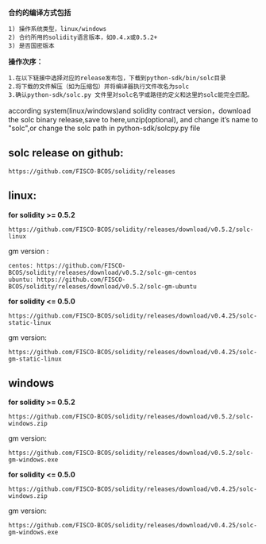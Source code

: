
**合约的编译方式包括**

    1) 操作系统类型，linux/windows 
    2) 合约所用的solidity语言版本，如0.4.x或0.5.2+
    3) 是否国密版本

**操作次序：**

    1.在以下链接中选择对应的release发布包，下载到python-sdk/bin/solc目录
    2.将下载的文件解压（如为压缩包）并将编译器执行文件改名为solc
    3.确认python-sdk/solc.py 文件里对solc名字或路径的定义和这里的solc能完全匹配。

according system(linux/windows)and solidity contract version，download the solc binary release,save to here,unzip(optional), and change it’s name to "solc",or change the solc path in python-sdk/solcpy.py file

## solc release on github:
    
    https://github.com/FISCO-BCOS/solidity/releases

## linux:
**for solidity >= 0.5.2**
    
    https://github.com/FISCO-BCOS/solidity/releases/download/v0.5.2/solc-linux

gm version :
    
    centos: https://github.com/FISCO-BCOS/solidity/releases/download/v0.5.2/solc-gm-centos
    ubuntu: https://github.com/FISCO-BCOS/solidity/releases/download/v0.5.2/solc-gm-ubuntu

**for solidity <= 0.5.0**
    
    https://github.com/FISCO-BCOS/solidity/releases/download/v0.4.25/solc-static-linux

gm version:
    
    https://github.com/FISCO-BCOS/solidity/releases/download/v0.4.25/solc-gm-static-linux


## windows

**for solidity >= 0.5.2**
    
    https://github.com/FISCO-BCOS/solidity/releases/download/v0.5.2/solc-windows.zip

gm version:
    
    https://github.com/FISCO-BCOS/solidity/releases/download/v0.5.2/solc-gm-windows.exe

**for solidity <= 0.5.0**
    
    https://github.com/FISCO-BCOS/solidity/releases/download/v0.4.25/solc-windows.zip

gm version:
    
    https://github.com/FISCO-BCOS/solidity/releases/download/v0.4.25/solc-gm-windows.exe


